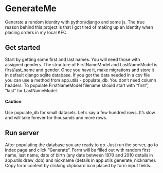 # GenerateMe
Generate a random identity with python/django and some js. 
The true reason behind this project is that I got tired of making up an identity when placing orders in my local KFC.

## Get started
Start by getting some first and last names. You will need those with assigned genders. The structure of FirstNameModel and LastNameModel is first/last_name and gender. Once you have it, make migrations and store it in default django sqlite database.
If you got the data needed in a csv file you can use a method from app.utils -  populate_db. You don’t need column headers. To populate FirstNameModel filename should start with “first”, “last” for  LastNameModel.

#### Caution
Use populate_db for small datasets. Let’s say a few hundred rows. It’s slow and will take forever for thousands and more rows.

## Run server
After populating the database you are ready to go. Just run the server, go to index page and click “Generate”. Form will be filled out with random first name, last name, date of birth (any date between 1970 and 2010 details in app.utils draw_dob) and nickname (details in app.utils generate_nickname). Copy form content by clicking clipboard icon placed by form input fields.
